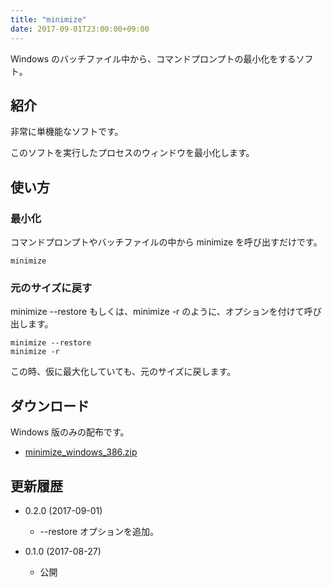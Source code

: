 ```yaml
---
title: "minimize"
date: 2017-09-01T23:00:00+09:00
---
```


<!-- # minimize -->

Windows のバッチファイル中から、コマンドプロンプトの最小化をするソフト。

<!--more-->

## 紹介

非常に単機能なソフトです。

このソフトを実行したプロセスのウィンドウを最小化します。

##  使い方

### 最小化

コマンドプロンプトやバッチファイルの中から minimize を呼び出すだけです。

```
minimize
```

### 元のサイズに戻す

minimize --restore もしくは、minimize -r のように、オプションを付けて呼び出します。

```
minimize --restore
minimize -r
```

この時、仮に最大化していても、元のサイズに戻します。

## ダウンロード

Windows 版のみの配布です。

* [minimize_windows_386.zip](https://github.com/ShuheiKubota/ShuheiKubota.github.io/releases/download/site/minimize_windows_386.zip)

## 更新履歴

* 0.2.0 (2017-09-01)
    * --restore オプションを追加。
    
* 0.1.0 (2017-08-27)
    * 公開